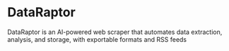 # DataRaptor
DataRaptor is an AI-powered web scraper that automates data extraction, analysis, and storage, with exportable formats and RSS feeds
